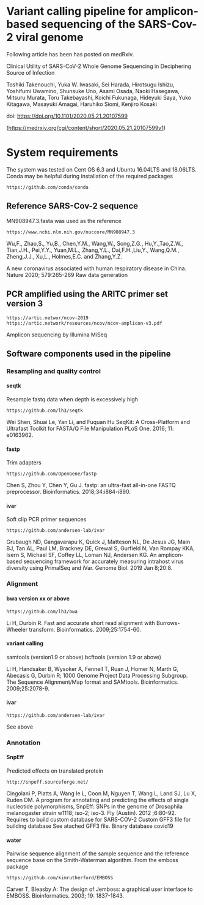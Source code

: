 Variant calling pipeline for amplicon-based sequencing of the SARS-Cov-2 viral genome
===========

Following article has been has posted on medRxiv.

Clinical Utility of SARS-CoV-2 Whole Genome Sequencing in Deciphering Source of Infection

Toshiki Takenouchi, Yuka W. Iwasaki, Sei Harada, Hirotsugu Ishizu, Yoshifumi Uwamino, Shunsuke Uno, Asami Osada, Naoki Hasegawa, Mitsuru Murata, Toru Takebayashi, Koichi Fukunaga, Hideyuki Saya, Yuko Kitagawa, Masayuki Amagai, Haruhiko Siomi, Kenjiro Kosaki

doi: https://doi.org/10.1101/2020.05.21.20107599

(https://medrxiv.org/cgi/content/short/2020.05.21.20107599v1)
# System requirements

The system was tested on Cent OS 6.3 and Ubuntu 16.04LTS and 18.06LTS.
Conda may be helpful during installation of the required packages

    https://github.com/conda/conda

## Reference SARS-Cov-2 sequence

MN908947.3.fasta was used as the reference

    https://www.ncbi.nlm.nih.gov/nuccore/MN908947.3

Wu,F., Zhao,S., Yu,B., Chen,Y.M., Wang,W., Song,Z.G., Hu,Y.,Tao,Z.W., Tian,J.H., Pei,Y.Y., Yuan,M.L., Zhang,Y.L., Dai,F.H.,Liu,Y., Wang,Q.M., Zheng,J.J., Xu,L., Holmes,E.C. and Zhang,Y.Z.

A new coronavirus associated with human respiratory disease in China.
Nature 2020; 579:265-269
Raw data generation

## PCR amplified using the ARITC primer set version 3

    https://artic.networ/ncov-2019
    https://artic.network/resources/ncov/ncov-amplicon-v3.pdf

Amplicon sequencing by Illumina MiSeq

## Software components used in the pipeline
### Resampling and quality control
#### seqtk
Resample fastq data when depth is excessively high

    https://github.com/lh3/seqtk

Wei Shen, Shuai Le, Yan Li, and Fuquan Hu
SeqKit: A Cross-Platform and Ultrafast Toolkit for FASTA/Q  File Manipulation
PLoS One. 2016; 11: e0163962.

#### fastp
Trim adapters

    https://github.com/OpenGene/fastp

Chen S, Zhou Y, Chen Y, Gu J.
fastp: an ultra-fast all-in-one FASTQ preprocessor.
Bioinformatics. 2018;34:i884-i890.

#### ivar

Soft clip PCR primer sequences

    https://github.com/andersen-lab/ivar

Grubaugh ND, Gangavarapu K, Quick J, Matteson NL, De Jesus JG, Main BJ, Tan AL, Paul LM, Brackney DE, Grewal S, Gurfield N, Van Rompay KKA, Isern S, Michael SF, Coffey LL, Loman NJ, Andersen KG.
An amplicon-based sequencing framework for accurately measuring intrahost virus diversity using PrimalSeq and iVar.
Genome Biol. 2019 Jan 8;20:8.

### Alignment

#### bwa version xx or above

    https://github.com/lh3/bwa

Li H, Durbin R.
Fast and accurate short read alignment with Burrows-Wheeler transform.
Bioinformatics. 2009;25:1754-60.

#### variant calling

samtools (version1.9 or above)
bcftools (version 1.9 or above)

Li H, Handsaker B, Wysoker A, Fennell T, Ruan J, Homer N, Marth G, Abecasis G, Durbin R; 1000 Genome Project Data Processing Subgroup.
The Sequence Alignment/Map format and SAMtools.
Bioinformatics. 2009;25:2078-9.

#### ivar

    https://github.com/andersen-lab/ivar

See above

### Annotation
#### SnpEff

Predicted effects on translated protein

    http://snpeff.sourceforge.net/

Cingolani P, Platts A, Wang le L, Coon M, Nguyen T, Wang L, Land SJ, Lu X, Ruden DM.
A program for annotating and predicting the effects of single nucleotide polymorphisms, SnpEff: SNPs in the genome of Drosophila melanogaster strain w1118; iso-2; iso-3.
Fly (Austin). 2012 ;6:80-92.
Requires to build custom database for SARS-COV-2
Custom GFF3 file for building database
See atached GFF3 file.
Binary database
covid19

#### water

Pairwise sequence alignment of the sample sequence and the reference sequence base on the Smith-Waterman algorithm.
From the emboss package

    https://github.com/kimrutherford/EMBOSS

Carver T, Bleasby A: The design of Jemboss: a graphical user interface to EMBOSS. Bioinformatics. 2003; 19: 1837-1843.

